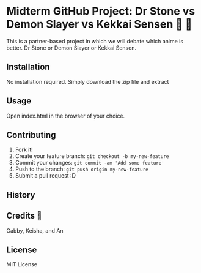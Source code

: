 # Midterm GitHub Project: Dr Stone vs Demon Slayer vs Kekkai Sensen 🌳 👺
This is a partner-based project in which we will debate which anime is better. Dr Stone or Demon Slayer or Kekkai Sensen.
## Installation
No installation required. Simply download the zip file and extract
## Usage
Open index.html in the browser of your choice.
## Contributing
1. Fork it!
2. Create your feature branch: `git checkout -b my-new-feature`
3. Commit your changes: `git commit -am 'Add some feature'`
4. Push to the branch: `git push origin my-new-feature`
5. Submit a pull request :D
## History

## Credits 🤗
Gabby, Keisha, and An
## License
MIT License
